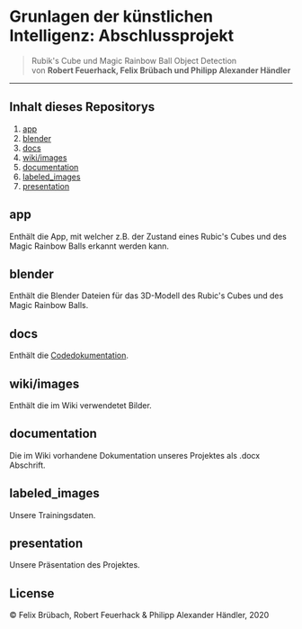 # Grunlagen der künstlichen Intelligenz: Abschlussprojekt

> Rubik's Cube und Magic Rainbow Ball Object Detection
> <br>
>von **Robert Feuerhack, Felix Brübach und Philipp Alexander Händler**
---

## Inhalt dieses Repositorys

1. [app](#app)
2. [blender](#blender)
3. [docs](#docs)
4. [wiki/images](#wiki/images)
5. [documentation](#documentation)
6. [labeled_images](#labeled_images)
7. [presentation](#presentation)

## app

Enthält die App, mit welcher z.B. der Zustand eines Rubic's Cubes und des Magic Rainbow Balls erkannt werden kann.

## blender

Enthält die Blender Dateien für das 3D-Modell des Rubic's Cubes und des Magic Rainbow Balls.

## docs

Enthält die [Codedokumentation](https://rfeuerhack.github.io/GKI_Abschlussprojekt/).

## wiki/images

Enthält die im Wiki verwendetet Bilder.

## documentation

Die im Wiki vorhandene Dokumentation unseres Projektes als .docx Abschrift.

## labeled_images

Unsere Trainingsdaten.

## presentation

Unsere Präsentation des Projektes.

## License

© Felix Brübach, Robert Feuerhack & Philipp Alexander Händler, 2020
